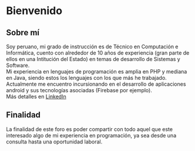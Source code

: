 # Bienvenido

## Sobre mí
Soy peruano, mi grado de instrucción es de Técnico en Computación e Informática, cuento con alrededor de 10 años de experiencia (gran parte de ellos en una Intitución del Estado) en temas de desarrollo de Sistemas y Software.<br>
Mi experiencia en lenguajes de programación es amplia en PHP y mediana en Java, siendo estos los lenguajes con los que más he trabajado.<br>
Actualmente me encuentro incursionando en el desarrollo de aplicaciones android y sus tecnologías asociadas (Firebase por ejemplo).<br>
Más detalles en [LinkedIn](https://www.linkedin.com/in/cristhian-mayuri-quiroz-59018520/)

## Finalidad
La finalidad de este foro es poder compartir con todo aquel que este interesado algo de mi experiencia en programación, ya sea desde una consulta hasta una oportunidad laboral.
